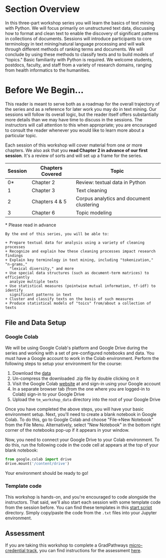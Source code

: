 Section Overview
================ 

In this three-part workshop series you will learn the basics of text mining
with Python. We will focus primarily on unstructured text data, discussing how
to format and clean text to enable the discovery of significant patterns in
collections of documents. Sessions will introduce participants to core
terminology in text mining/natural language processing and will walk through
different methods of ranking terms and documents. We will conclude by using
these methods to classify texts and to build models of "topics." Basic
familiarity with Python is required. We welcome students, postdocs, faculty,
and staff from a variety of research domains, ranging from health informatics
to the humanities.

Before We Begin...
==================

This reader is meant to serve both as a roadmap for the overall trajectory of
the series and as a reference for later work you may do in text mining. Our
sessions will follow its overall logic, but the reader itself offers
substantially more details than we may have time to discuss in the sessions.
The instructors will call attention to this when appropriate; you are
encouraged to consult the reader whenever you would like to learn more about a
particular topic.

Each session of this workshop will cover material from one or more chapters. We
also ask that you **read Chapter 2 in advance of our first session**. It's a
review of sorts and will set up a frame for the series.

| Session | Chapters Covered | Topic                                    |
| ------- | ---------------- | ---------------------------------------- |
|    0*   |     Chapter 2    | Review: textual data in Python           |
|    1    |     Chapter 3    | Text cleaning                            |
|    2    |  Chapters 4 & 5  | Corpus analytics and document clustering |
|    3    |     Chapter 6    | Topic modeling                           |

\* Please read in advance

```{admonition} Learning Objectives
By the end of this series, you will be able to:

+ Prepare textual data for analysis using a variety of cleaning processes
+ Recognize and explain how these cleaning processes impact research findings
+ Explain key terminology in text mining, including "tokenization," "n-grams,"
  "lexical diversity," and more
+ Use special data structures (such as document-term matrices) to efficiently
  analyze multiple texts
+ Use statistical measures (pointwise mutual information, tf-idf) to identify
  significant patterns in text
+ Cluster and classify texts on the basis of such measures
+ Produce statistical models of "toics" from/about a collection of texts
```

File and Data Setup
-------------------

### Google Colab

We will be using Google Colab's platform and Google Drive during the series and
working with a set of pre-configured notebooks and data. You must have a Google
account to work in the Colab environment. Perform the following steps to setup
your environment for the course:

1. Download the [data][zipped]
2. Un-compress the downloaded .zip file by double clicking on it
3. Visit the Google Colab [website][site] at and sign-in using your Google
   account
4. In a separate browser tab (from the one where you are logged-in to Colab)
   sign-in to your Google Drive
5. Upload the `tm_workshop_data` directory into the root of your Google Drive

[zipped]: https://datalab.ucdavis.edu/nlp_workshop_data/
[site]: https://colab.research.google.com

Once you have completed the above steps, you will have your basic environment
setup. Next, you'll need to create a blank notebook in Google Colab. To do
this, go to Google Colab and choose "File->New Notebook" from the File Menu.
Alternatively, select "New Notebook" in the bottom right corner of the
notebooks pop-up if it appears in your window.

Now, you need to connect your Google Drive to your Colab environment. To do
this, run the following code in the code cell at appears at the top of your
blank notebook:

```py
from google.colab import drive
drive.mount('/content/drive')
```

Your environment should be ready to go!

### Template code

This workshop is hands-on, and you're encouraged to code alongside the
instructors. That said, we'll also start each session with some template code
from the session before. You can find these templates in this [start
script][ss] directory. Simply copy/paste the code from the `.txt` files into
your Jupyter environment.

[ss]: https://github.com/ucdavisdatalab/workshop_getting_started_with_textual_data/tree/main/start_scripts

Assessment
----------

If you are taking this workshop to complete a GradPathways [micro-credential
track][microcredential], you can find instructions for the assessment
[here][here].

[microcredential]:https://gradpathways.ucdavis.edu/micro-credentials
[here]: https://github.com/ucdavisdatalab/workshop_getting_started_with_textual_data/tree/main/assessment

